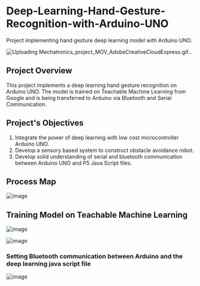 

# Deep-Learning-Hand-Gesture-Recognition-with-Arduino-UNO
Project implementing hand gesture deep learning model with Arduino UNO.

![Uploading Mechatronics_project_MOV_AdobeCreativeCloudExpress.gif…]()


## Project Overview
This project implements a deep learning hand gesture recognition on Arduino UNO. The model is trained on Teachable Machine Learning from Google and is being transferred to Arduino via Bluetooth and Serial Communication.

## Project's Objectives
1. Integrate the power of deep learning with low cost microcontroller Arduino UNO.
2. Develop a sensory based system to construct obstacle avoidance robot. 
3. Develop solid understanding of serial and bluetooth communication between Arduino UNO and P5 Java Script files.

## Process Map
![image](https://user-images.githubusercontent.com/69100847/158018617-484696bc-bd17-4d49-b79a-db82ebe65a28.png)


## Training Model on Teachable Machine Learning

![image](https://user-images.githubusercontent.com/69100847/169353602-d7d85b7f-20a9-4e71-94bc-981ed533e396.png)


![image](https://user-images.githubusercontent.com/69100847/169353658-b566b072-779a-48b7-8b93-698d0d1bd865.png)



### Setting Bluetooth communication between Arduino and the deep learning java script file

![image](https://user-images.githubusercontent.com/69100847/169354905-314f0aa8-f767-47cc-9797-8abf2a765d84.png)





